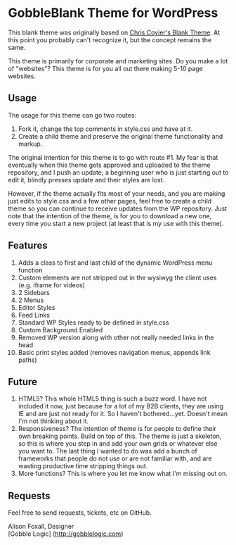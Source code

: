 # GobbleBlank Theme for WordPress

This blank theme was originally based on [Chris Coyier's Blank Theme](http://digwp.com/2010/02/blank-wordpress-theme/). At this point you probably can't recognize it, but the concept remains the same.

This theme is primarily for corporate and marketing sites. Do you make a lot of "websites"? This theme is for you all out there making 5-10 page websites.

## Usage

The usage for this theme can go two routes:

1. Fork it, change the top comments in style.css and have at it.
2. Create a child theme and preserve the original theme functionality and markup.

The original intention for this theme is to go with route #1. My fear is that eventually when this theme gets approved and uploaded to the theme repository, and I push an update; a beginning user who is just starting out to edit it, blindly presses update and their styles are lost.

However, if the theme actually fits most of your needs, and you are making just edits to style.css and a few other pages, feel free to create a child theme so you can continue to receive updates from the WP repository. Just note that the intention of the theme, is for you to download a new one, every time you start a new project (at least that is my use with this theme).

## Features

1. Adds a class to first and last child of the dynamic WordPress menu function 
2. Custom elements are not stripped out in the wysiwyg the client uses (e.g. iframe for videos)
3. 2 Sidebars
4. 2 Menus
5. Editor Styles
6. Feed Links
7. Standard WP Styles ready to be defined in style.css
8. Custom Background Enabled
9. Removed WP version along with other not really needed links in the head
10. Basic print styles added (removes navigation menus, appends link paths)

## Future

1. HTML5?
   This whole HTML5 thing is such a buzz word. I have not included it now, just because for a lot of my B2B clients, they are using IE and are just not ready for it. So I haven't bothered...yet. Doesn't mean I'm not thinking about it.
2. Responsiveness?
   The intention of theme is for people to define their own breaking points. Build on top of this. The theme is just a skeleton, so this is where you step in and add your own grids or whatever else you want to. The last thing I wanted to do was add a bunch of frameworks that people do not use or are not familiar with, and are wasting productive time stripping things out.
3. More functions? This is where you let me know what I'm missing out on.

## Requests

Feel free to send requests, tickets, etc on GitHub.



Alison Foxall, Designer  
[Gobble Logic] (http://gobblelogic.com)